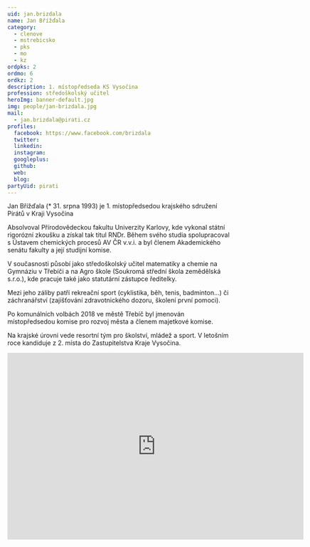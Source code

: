 ```yaml
---
uid: jan.brizdala
name: Jan Břížďala
category:
  - clenove
  - mstrebicsko
  - pks
  - mo
  - kz
ordpks: 2
ordmo: 6
ordkz: 2
description: 1. místopředseda KS Vysočina
profession: středoškolský učitel
heroImg: banner-default.jpg
img: people/jan-brizdala.jpg
mail:
  - jan.brizdala@pirati.cz
profiles:
  facebook: https://www.facebook.com/brizdala
  twitter:
  linkedin:
  instagram:
  googleplus:
  github:
  web:
  blog:
partyUid: pirati
---
```


Jan Břížďala (* 31. srpna 1993) je 1. místopředsedou krajského sdružení Pirátů v Kraji Vysočina

Absolvoval Přírodovědeckou fakultu Univerzity Karlovy, kde vykonal státní rigorózní zkoušku a získal tak titul RNDr. Během svého studia spolupracoval s Ústavem chemických procesů AV ČR v.v.i. a byl členem Akademického senátu fakulty a její studijní komise.

V současnosti působí jako středoškolský učitel matematiky a chemie na Gymnáziu v Třebíči a na Agro škole (Soukromá střední škola zemědělská s.r.o.), kde pracuje také jako statutární zástupce ředitelky.

Mezi jeho záliby patří rekreační sport (cyklistika, běh, tenis, badminton…) či záchranářství (zajišťování zdravotnického dozoru, školení první pomoci).

Po komunálních volbách 2018 ve městě Třebíč byl jmenován místopředsedou komise pro rozvoj města a členem majetkové komise.

Na krajské úrovni vede resortní tým pro školství, mládež a sport. V letošním roce kandiduje z 2. místa do Zastupitelstva Kraje Vysočina.

<iframe src="https://calendar.google.com/calendar/embed?showTitle=0&amp;showPrint=0&amp;showTabs=0&amp;showCalendars=0&amp;showTz=0&amp;height=600&amp;wkst=2&amp;bgcolor=%23FFFFFF&amp;src=jan.brizdala%40gmail.com&amp;color=%23333333&amp;ctz=Europe%2FPrague" style="border-width:0" width="666" height="420" frameborder="0" scrolling="no"></iframe>
